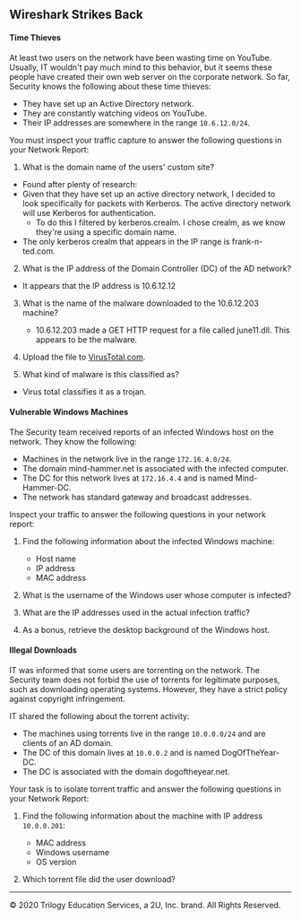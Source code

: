 ## Wireshark Strikes Back


#### Time Thieves

At least two users on the network have been wasting time on YouTube. Usually, IT wouldn't pay much mind to this behavior, but it seems these people have created their own web server on the corporate network. So far, Security knows the following about these time thieves:

- They have set up an Active Directory network.
- They are constantly watching videos on YouTube.
- Their IP addresses are somewhere in the range `10.6.12.0/24`.

You must inspect your traffic capture to answer the following questions in your Network Report:
1. What is the domain name of the users' custom site?
  - Found after plenty of research:
  - Given that they have set up an active directory network, I decided to look specifically for packets with Kerberos. The active directory network will use Kerberos for authentication.
    - To do this I filtered by kerberos.crealm. I chose crealm, as we know they're using a specific domain name.
  - The only kerberos crealm that appears in the IP range is frank-n-ted.com.
2. What is the IP address of the Domain Controller (DC) of the AD network?
  - It appears that the IP address is 10.6.12.12
3. What is the name of the malware downloaded to the 10.6.12.203 machine?
   - 10.6.12.203 made a GET HTTP request for a file called june11.dll. This appears to be the malware.

4. Upload the file to [VirusTotal.com](https://www.virustotal.com/gui/). 
5. What kind of malware is this classified as?
  - Virus total classifies it as a trojan.

#### Vulnerable Windows Machines

The Security team received reports of an infected Windows host on the network. They know the following:
- Machines in the network live in the range `172.16.4.0/24`.
- The domain mind-hammer.net is associated with the infected computer.
- The DC for this network lives at `172.16.4.4` and is named Mind-Hammer-DC.
- The network has standard gateway and broadcast addresses.

Inspect your traffic to answer the following questions in your network report:

1. Find the following information about the infected Windows machine:
    - Host name
    - IP address
    - MAC address
    
2. What is the username of the Windows user whose computer is infected?
3. What are the IP addresses used in the actual infection traffic?
4. As a bonus, retrieve the desktop background of the Windows host.


#### Illegal Downloads

IT was informed that some users are torrenting on the network. The Security team does not forbid the use of torrents for legitimate purposes, such as downloading operating systems. However, they have a strict policy against copyright infringement.

IT shared the following about the torrent activity:

- The machines using torrents live in the range `10.0.0.0/24` and are clients of an AD domain.
- The DC of this domain lives at `10.0.0.2` and is named DogOfTheYear-DC.
- The DC is associated with the domain dogoftheyear.net.

Your task is to isolate torrent traffic and answer the following questions in your Network Report:

1. Find the following information about the machine with IP address `10.0.0.201`:
    - MAC address
    - Windows username
    - OS version

2. Which torrent file did the user download?


---
© 2020 Trilogy Education Services, a 2U, Inc. brand. All Rights Reserved.  
